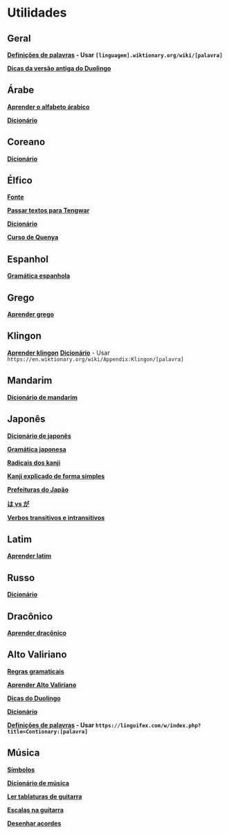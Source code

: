 # Utilidades

## Geral

**[Definições de palavras](https://wiktionary.org/wiki) - Usar `[linguagem].wiktionary.org/wiki/[palavra]`**

**[Dicas da versão antiga do Duolingo](duome.eu/tips)**

## Árabe

**[Aprender o alfabeto árabico](https://www.learnarabiconline.com/arabic-alphabet/)**

**[Dicionário](https://www.arabicstudentsdictionary.com/)**

## Coreano

**[Dicionário](https://korean.dict.naver.com/koendict)**

## Élfico

**[Fonte](https://www.cdnfonts.com/tengwar-annatar.font)**

**[Passar textos para Tengwar](https://www.tecendil.com)**

**[Dicionário](https://www.elfdict.com/)**

**[Curso de Quenya](https://eldamo.org/intro-quenya/index.html)**

## Espanhol

**[Gramática espanhola](https://www.spanishdict.com/guide)**

## Grego

**[Aprender grego](https://learningreek.com/greek-language/)**

## Klingon

**[Aprender klingon](https://klingon.wiki)**
**[Dicionário](https://en.wiktionary.org/wiki/Appendix:Klingon/)** - Usar `https://en.wiktionary.org/wiki/Appendix:Klingon/[palavra]`

## Mandarim

**[Dicionário de mandarim](hanzii.net)**

## Japonês

**[Dicionário de japonês](https://jisho.org/)**

**[Gramática japonesa](https://www.tofugu.com/japanese-grammar/)**

**[Radicais dos kanji](https://docs.google.com/spreadsheets/d/1PDY4D8TPz7b-KEFVMyV-uyrEVteopqs6hFoFERfXY-4/edit#gid=1180165444)**

**[Kanji explicado de forma simples](https://www.kanjidamage.com/)**

**[Prefeituras do Japão](https://thejapanesepage.com/prefectures-of-japan/)**

**[は vs が](https://8020japanese.com/wa-vs-ga/)**

**[Verbos transitivos e intransitivos](https://www.mlcjapanese.co.jp/Download/ViVt.pdf)**

## Latim

**[Aprender latim](https://www.nationalarchives.gov.uk/latin/)**

## Russo

**[Dicionário](https://en.openrussian.org/)**

## Dracônico

**[Aprender dracônico](https://www.thuum.org/learn/)**

## Alto Valiriano

**[Regras gramaticais](https://docs.google.com/document/d/1sJ7us1CwhyZAcG1zJ61OLeOAL8t22FsLMO4FlrsPqP0/edit)**

**[Aprender Alto Valiriano](https://web.archive.org/web/20220322023216/https://wiki.dothraki.org/Learning_High_Valyrian)**

**[Dicas do Duolingo](https://duome.eu/tips/en/hv)**

**[Dicionário](valyrian-dictionary.com)**

**[Definições de palavras](https://linguifex.com/) - Usar `https://linguifex.com/w/index.php?title=Contionary:[palavra]`**

## Música

**[Símbolos](https://commons.wikimedia.org/wiki/Musical_notation)**

**[Dicionário de música](https://www.meloteca.com/dicionario-de-musica-ingles-portugues/)**

**[Ler tablaturas de guitarra](https://www.pickupmusic.com/blog/the-ultimate-guide-to-reading-guitar-tab)**

**[Escalas na guitarra](https://www.guitarscale.org/all-scales.html)**

**[Desenhar acordes](https://chordpic.com/pt)**
